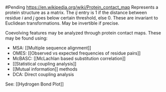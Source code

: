 #Pending https://en.wikipedia.org/wiki/Protein_contact_map
Represents a protein structure as a matrix. 
The $ij$ entry is 1 if the distance between residue $i$ and $j$ goes below certain threshold, else 0.
These are invariant to Euclidean transformations.
May be invertible if precise.

Coevolving features may be analyzed through protein contact maps. These may be found using:
- MSA: [[Multiple sequence alignment]]
- OMES: [[Observed vs expected frequencies of residue pairs]]
- McBASC: [[McLachlan based substitution correlation]]
- [[Statistical coupling analysis]]
- [[Mutual information]] methods
- DCA: Direct coupling analysis

See: [[Hydrogen Bond Plot]]

